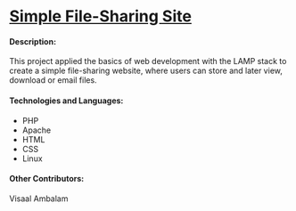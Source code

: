 # [Simple File-Sharing Site](http://ec2-52-32-198-103.us-west-2.compute.amazonaws.com/~visaals/spring2017-module2-444490-443774/)

#### Description:
This project applied the basics of web development with the LAMP stack to create a simple file-sharing website, where users can store and later view, download or email files.

#### Technologies and Languages:
* PHP
* Apache
* HTML
* CSS
* Linux

#### Other Contributors:
Visaal Ambalam
